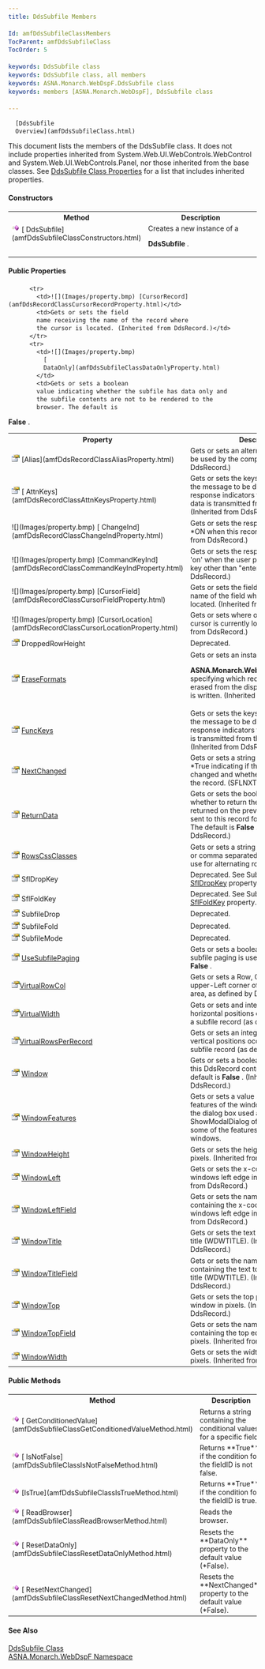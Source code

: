 ```yaml
---
title: DdsSubfile Members

Id: amfDdsSubfileClassMembers
TocParent: amfDdsSubfileClass
TocOrder: 5

keywords: DdsSubfile class
keywords: DdsSubfile class, all members
keywords: ASNA.Monarch.WebDspF.DdsSubfile class
keywords: members [ASNA.Monarch.WebDspF], DdsSubfile class

---
```


      [DdsSubfile
      Overview](amfDdsSubfileClass.html)

This document lists the members of the DdsSubfile class. It does not include properties inherited from System.Web.UI.WebControls.WebControl and System.Web.UI.WebControls.Panel, nor those inherited from the base classes. See [DdsSubfile Class Properties](amfDdsSubfileClassPropertiesMain.html) for a list that includes inherited properties.

#### Constructors
<table class="mytable" cellspacing="0" cellpadding="4" width="90%">
          <colgroup><col width="20%" /><col width="70%" />
          </colgroup>
          <tr><th>Method</th>
              <th>Description</th>
          </tr>
          <tr valign="top">
            <td><img alt="public method" src="Images/Methods.bmp" />
              [
              DdsSubfile](amfDdsSubfileClassConstructors.html)
            </td>
            <td>Creates a new instance of a

 **DdsSubfile** .</td>
          </tr>
</table>

#### Public Properties
<table class="mytable" cellspacing="0" cellpadding="4" width="90%">
          <colgroup>
           <col width="20%" />
           <col width="70%" />
          </colgroup>
          <tr><th>Property</th>
          <th>Description</th>
          </tr>
          <tr>
            <td><img height="16" alt="public property" src="Images/property.bmp" width="16" border="0" /> [Alias](amfDdsRecordClassAliasProperty.html)</td>
            <td>Gets or sets an alternate
            format name to be used by the compiler. (Inherited from
            DdsRecord.)</td>
          </tr>
          <tr>
            <td><img alt="public property" src="Images/property.bmp" />
              [
              AttnKeys](amfDdsRecordClassAttnKeysProperty.html)
            </td>
            <td>Gets or sets the keys the
            user can press, the message to be displayed, and the
            response indicators to turn on. No input data is
            transmitted from the Browser. (Inherited from
            DdsRecord.)</td>
          </tr>
          <tr>
            <td style="height: 52px">![](Images/property.bmp)
              [
              ChangeInd](amfDdsRecordClassChangeIndProperty.html)
            </td>
            <td style="height: 52px">Gets or sets the response
            indicator to set *ON when this record changes.
            (Inherited from DdsRecord.)</td>
          </tr>
          <tr>
            <td>![](Images/property.bmp) [CommandKeyInd](amfDdsRecordClassCommandKeyIndProperty.html)</td>
            <td>Gets or sets the response
            indicator to set 'on' when the user presses any command
            key other than "enter". (Inherited from
            DdsRecord.)</td>
          </tr>
          <tr>
            <td>![](Images/property.bmp) [CursorField](amfDdsRecordClassCursorFieldProperty.html)</td>
            <td>Gets or sets the field
            name receiving the name of the field where
            the cursor is located. (Inherited from DdsRecord.)</td>
          </tr>
                     <tr>
            <td>![](Images/property.bmp) [CursorLocation](amfDdsRecordClassCursorLocationProperty.html)</td>
            <td>Gets or sets where on the page
            the cursor is currently located. (Inherited from DdsRecord.)</td>
          </tr>

          <tr>
            <td>![](Images/property.bmp) [CursorRecord](amfDdsRecordClassCursorRecordProperty.html)</td>
            <td>Gets or sets the field
            name receiving the name of the record where
            the cursor is located. (Inherited from DdsRecord.)</td>
          </tr>
          <tr>
            <td>![](Images/property.bmp)
              [
              DataOnly](amfDdsSubfileClassDataOnlyProperty.html)
            </td>
            <td>Gets or sets a boolean
            value indicating whether the subfile has data only and
            the subfile contents are not to be rendered to the
            browser. The default is 
 **False** .</td>
          </tr>
          <tr>
            <td>![](Images/property.bmp) DroppedRowHeight</td>
            <td>Deprecated.</td>
          </tr>
          <tr>
            <td>![](Images/property.bmp)
              [
              EraseFormats](amfDdsRecordClassEraseFormatsProperty.html)
            </td>
            <td>Gets or sets an instance of

 **ASNA.Monarch.WebDspF.EraseProperty**  specifying
            which records are to be erased from the display when
            this record is written. (Inherited from
            DdsRecord.)</td>
          </tr>
          <tr>
            <td>![](Images/property.bmp)
              [
              FuncKeys](amfDdsRecordClassFuncKeysProperty.html)
            </td>
            <td>Gets or sets the keys
            the user can press, the message to be displayed, and
            the response indicators to turn on. Input data is
            transmitted from the browser. (Inherited from
            DdsRecord.)</td>
          </tr>
          <tr>
            <td>![](Images/property.bmp)
              [
              NextChanged](amfDdsSubfileClassNextChangedProperty.html)
            </td>
            <td>Gets or sets a string
            containing *False or *True indicating if the record has
            changed and whether READC will read the record.
            (SFLNXTCHG)</td>
          </tr>
          <tr>
            <td>![](Images/property.bmp)
              [
              ReturnData](amfDdsRecordClassReturnDataProperty.html)
            </td>
            <td>Gets or sets the boolean
            value specifying whether to return the same data that
            was returned on the previous input operation sent to
            this record format (RTNDATA). The default is 
 **False** . (Inherited from
            DdsRecord.)</td>
          </tr>
          <tr>
            <td>![](Images/property.bmp) [RowsCssClasses](amfDdsSubfileClassRowsCssClassesProperty.html)</td>
            <td>Gets or sets a string
            containing a space or comma separated list of css
            classes to use for alternating rows.</td>
          </tr>
          <tr>
            <td>![](Images/property.bmp) SflDropKey</td>
            <td>Deprecated. See SubfileControl class [SflDropKey](amfDdsSubfileControlClassSflDropKeyProperty.html) property.</td>
          </tr>
          <tr>
            <td>![](Images/property.bmp) SflFoldKey</td>
            <td>Deprecated. See SubfileControl class [SflFoldKey](amfDdsSubfileControlClassSflFoldKeyProperty.html) property.</td>
          </tr>
          <tr>
            <td>![](Images/property.bmp) SubfileDrop</td>
            <td>Deprecated.</td>
          </tr>
          <tr>
            <td>![](Images/property.bmp) SubfileFold</td>
            <td>Deprecated.</td>
          </tr>
          <tr>
            <td>![](Images/property.bmp) SubfileMode</td>
            <td>Deprecated.</td>
          </tr>
          <tr>
            <td>![](Images/property.bmp)
              [
              UseSubfilePaging](amfDdsSubfileClassUseSubfilePagingProperty.html)
            </td>
            <td>Gets or sets a boolean
            value indicating if subfile paging is used. The
            default is 
 **False** .</td>
          </tr>
			<tr>
				<td>![](Images/property.bmp)[VirtualRowCol](amfDdsSubfileClassVirtualRowColProperty.html)
				</td>
				<td>Gets or sets a Row, Column value for the upper-Left corner of the Subfile screen area, as defined by DDS.
				</td>
			</tr>
			<tr>
				<td>![](Images/property.bmp)[VirtualWidth](amfDdsSubfileClassVirtualWidthProperty.html)
				</td>
				<td>Gets or sets and integet value for the horizontal positions occupied by fields in a subfile record (as described by DDS).
				</td> 
			</tr>
			<tr>
				<td>![](Images/property.bmp)[VirtualRowsPerRecord](amfDdsSubfileClassVirtualRowsPerRecordProperty.html)
				</td>
				<td>Gets or sets an integer value for the vertical positions occupied by fields in a subfile record (as described by DDS).
				</td>
			</tr>
          <tr>
            <td>![](Images/property.bmp)
              [Window](amfDdsRecordClassWindowProperty.html)
            </td>
            <td>Gets or sets a boolean
            value indicating if this DdsRecord control is a window.
            The default is 
 **False** . (Inherited from
            DdsRecord.)</td>
          </tr>
          <tr>
            <td>![](Images/property.bmp) [WindowFeatures](amfDdsRecordClassWindowFeaturesProperty.html)</td>
            <td>Gets or sets a value
            specifying the features of the windows ornaments for
            the dialog box used as parameters to the
            ShowModalDialog of IE, which control some of the
            features of the pop-up windows.</td>
          </tr>
          <tr>
            <td>![](Images/property.bmp)
              [
              WindowHeight](amfDdsRecordClassWindowHeightProperty.html)
            </td>
            <td>Gets or sets the height of
            the window in pixels. (Inherited from DdsRecord.)</td>
          </tr>
          <tr>
            <td>![](Images/property.bmp)
              [
              WindowLeft](amfDdsRecordClassWindowLeftProperty.html)
            </td>
            <td>Gets or sets the
            x-coordinate of the windows left edge in pixels.
            (Inherited from DdsRecord.)</td>
          </tr>
          <tr>
            <td>![](Images/property.bmp)
              [
              WindowLeftField](amfDdsRecordClassWindowLeftFieldProperty.html)
            </td>
            <td>Gets or sets the name of
            the field containing the x-coordinate of the windows
            left edge in pixels. (Inherited from DdsRecord.)</td>
          </tr>
          <tr>
            <td>![](Images/property.bmp)
              [
              WindowTitle](amfDdsRecordClassWindowTitleProperty.html)
            </td>
            <td>Gets or sets the text to
            use as the window title (WDWTITLE). (Inherited from
            DdsRecord.)</td>
          </tr>
          <tr>
            <td>![](Images/property.bmp)
              [
              WindowTitleField](amfDdsRecordClassWindowTitleFieldProperty.html)
            </td>
            <td>Gets or sets the name of
            the field containing the text to use as the window
            title (WDWTITLE). (Inherited from DdsRecord.)</td>
          </tr>
          <tr>
            <td>![](Images/property.bmp)
              [
              WindowTop](amfDdsRecordClassWindowTopProperty.html)
            </td>
            <td>Gets or sets the top
            position of the window in pixels. (Inherited from
            DdsRecord.)</td>
          </tr>
          <tr>
            <td>![](Images/property.bmp)
              [
              WindowTopField](amfDdsRecordClassWindowTopFieldProperty.html)
            </td>
            <td>Gets or sets the name of
            the field containing the top edge of the window in
            pixels. (Inherited from DdsRecord.)</td>
          </tr>
          <tr>
            <td>![](Images/property.bmp)
              [
              WindowWidth](amfDdsRecordClassWindowWidthProperty.html)
            </td>
            <td>Gets or sets the width of
            the window in pixels. (Inherited from DdsRecord.)</td>
          </tr>
</table>

#### Public Methods
<table class="mytable" cellspacing="0" cellpadding="4" width="90%">
          <colgroup>
          <col width="20%" />
          <col width="70%" />
          </colgroup>
          <tr><th>Method</th>
          <th>Description</th>
          </tr>
          <tr>
            <td><img alt="public method" src="Images/Methods.bmp" />
              [
              GetConditionedValue](amfDdsSubfileClassGetConditionedValueMethod.html)
            </td>
            <td>Returns a string containing
            the conditional values for a specific field.</td>
          </tr>
          <tr>
            <td><img alt="public method" src="Images/Methods.bmp" />
              [
              IsNotFalse](amfDdsSubfileClassIsNotFalseMethod.html)
            </td>
            <td>Returns 
 **True**  if the condition for the fieldID is not
            false.</td>
          </tr>
          <tr>
            <td><img alt="public method" src="Images/Methods.bmp" />
              [IsTrue](amfDdsSubfileClassIsTrueMethod.html)
            </td>
            <td>Returns 
 **True**  if the condition for the fieldID is
            true.</td>
          </tr>
          <tr>
            <td><img alt="public method" src="Images/Methods.bmp" />
              [
              ReadBrowser](amfDdsSubfileClassReadBrowserMethod.html)
            </td>
            <td>Reads the browser.</td>
          </tr>
          <tr>
            <td><img alt="public method" src="Images/Methods.bmp" />
              [
              ResetDataOnly](amfDdsSubfileClassResetDataOnlyMethod.html)
            </td>
            <td>Resets the 
 **DataOnly**  property to the default value
            (*False).</td>
          </tr>
          <tr>
            <td><img alt="public method" src="Images/Methods.bmp" />
              [
              ResetNextChanged](amfDdsSubfileClassResetNextChangedMethod.html)
            </td>
            <td>Resets the 
 **NextChanged**  property to the default
            value (*False).</td>
          </tr>
</table>

#### See Also
[DdsSubfile
      Class](amfDdsSubfileClass.html)
      <br />
      [
      ASNA.Monarch.WebDspF Namespace](amfWebDspFNamespace.html)

